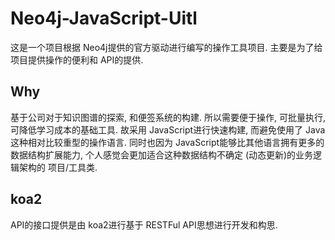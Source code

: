# Neo4j-JavaScript-Uitl
  这是一个项目根据 Neo4j提供的官方驱动进行编写的操作工具项目. 主要是为了给项目提供操作的便利和 API的提供.

## Why
  基于公司对于知识图谱的探索, 和便签系统的构建. 所以需要便于操作, 可批量执行, 可降低学习成本的基础工具. 故采用 JavaScript进行快速构建, 而避免使用了 Java这种相对比较重型的操作语言.
同时也因为 JavaScript能够比其他语言拥有更多的数据结构扩展能力, 个人感觉会更加适合这种数据结构不确定 (动态更新)的业务逻辑架构的 项目/工具类.

## koa2
  API的接口提供是由 koa2进行基于 RESTFul API思想进行开发和构思.
